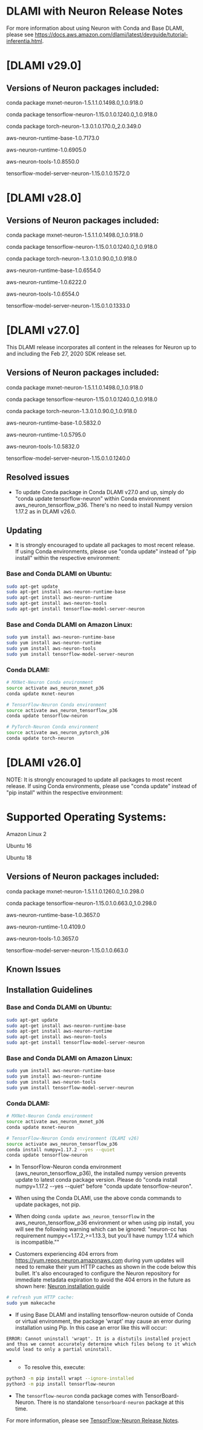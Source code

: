 # DLAMI with Neuron Release Notes

For more information about using Neuron with Conda and Base DLAMI, please see https://docs.aws.amazon.com/dlami/latest/devguide/tutorial-inferentia.html.

# [DLAMI v29.0]

## Versions of Neuron packages included:

conda package mxnet-neuron-1.5.1.1.0.1498.0_1.0.918.0

conda package tensorflow-neuron-1.15.0.1.0.1240.0_1.0.918.0

conda package torch-neuron-1.3.0.1.0.170.0_2.0.349.0

aws-neuron-runtime-base-1.0.7173.0

aws-neuron-runtime-1.0.6905.0

aws-neuron-tools-1.0.8550.0

tensorflow-model-server-neuron-1.15.0.1.0.1572.0

# [DLAMI v28.0]

## Versions of Neuron packages included:

conda package mxnet-neuron-1.5.1.1.0.1498.0_1.0.918.0

conda package tensorflow-neuron-1.15.0.1.0.1240.0_1.0.918.0

conda package torch-neuron-1.3.0.1.0.90.0_1.0.918.0

aws-neuron-runtime-base-1.0.6554.0

aws-neuron-runtime-1.0.6222.0

aws-neuron-tools-1.0.6554.0

tensorflow-model-server-neuron-1.15.0.1.0.1333.0


# [DLAMI v27.0]

This DLAMI release incorporates all content in the releases for Neuron up to and including the Feb 27, 2020 SDK release set.

## Versions of Neuron packages included:

conda package mxnet-neuron-1.5.1.1.0.1498.0_1.0.918.0

conda package tensorflow-neuron-1.15.0.1.0.1240.0_1.0.918.0

conda package torch-neuron-1.3.0.1.0.90.0_1.0.918.0

aws-neuron-runtime-base-1.0.5832.0

aws-neuron-runtime-1.0.5795.0

aws-neuron-tools-1.0.5832.0

tensorflow-model-server-neuron-1.15.0.1.0.1240.0

## Resolved issues

* To update Conda package in Conda DLAMI v27.0 and up, simply do "conda update tensorflow-neuron" within Conda environment aws_neuron_tensorflow_p36. There's no need to install Numpy version 1.17.2 as in DLAMI v26.0.

## Updating

* It is strongly encouraged to update all packages to most recent release. If using Conda environments, please use "conda update" instead of "pip install" within the respective environment:

###  Base and Conda DLAMI on Ubuntu:

```bash
sudo apt-get update
sudo apt-get install aws-neuron-runtime-base
sudo apt-get install aws-neuron-runtime
sudo apt-get install aws-neuron-tools
sudo apt-get install tensorflow-model-server-neuron
```

###  Base and Conda DLAMI on Amazon Linux:
```bash
sudo yum install aws-neuron-runtime-base
sudo yum install aws-neuron-runtime
sudo yum install aws-neuron-tools
sudo yum install tensorflow-model-server-neuron
```

### Conda DLAMI:

```bash
# MXNet-Neuron Conda environment
source activate aws_neuron_mxnet_p36
conda update mxnet-neuron
```

```bash
# TensorFlow-Neuron Conda environment
source activate aws_neuron_tensorflow_p36
conda update tensorflow-neuron
```

```bash
# PyTorch-Neuron Conda environment
source activate aws_neuron_pytorch_p36
conda update torch-neuron
```

# [DLAMI v26.0]

NOTE: It is strongly encouraged to update all packages to most recent release. If using Conda environments, please use "conda update" instead of "pip install" within the respective environment:

# Supported Operating Systems:

Amazon Linux 2

Ubuntu 16

Ubuntu 18

## Versions of Neuron packages included:

conda package mxnet-neuron-1.5.1.1.0.1260.0_1.0.298.0

conda package tensorflow-neuron-1.15.0.1.0.663.0_1.0.298.0

aws-neuron-runtime-base-1.0.3657.0

aws-neuron-runtime-1.0.4109.0

aws-neuron-tools-1.0.3657.0

tensorflow-model-server-neuron-1.15.0.1.0.663.0

## Known Issues

## Installation Guidelines

###  Base and Conda DLAMI on Ubuntu:

```bash
sudo apt-get update
sudo apt-get install aws-neuron-runtime-base
sudo apt-get install aws-neuron-runtime
sudo apt-get install aws-neuron-tools
sudo apt-get install tensorflow-model-server-neuron
```

###  Base and Conda DLAMI on Amazon Linux:
```bash
sudo yum install aws-neuron-runtime-base
sudo yum install aws-neuron-runtime
sudo yum install aws-neuron-tools
sudo yum install tensorflow-model-server-neuron
```

### Conda DLAMI:

```bash
# MXNet-Neuron Conda environment
source activate aws_neuron_mxnet_p36
conda update mxnet-neuron
```

```bash
# TensorFlow-Neuron Conda environment (DLAMI v26)
source activate aws_neuron_tensorflow_p36
conda install numpy=1.17.2 --yes --quiet
conda update tensorflow-neuron
```

* In TensorFlow-Neuron conda environment (aws_neuron_tensorflow_p36), the installed numpy version prevents update to latest conda package version. Please do "conda install numpy=1.17.2 --yes --quiet" before "conda update tensorflow-neuron".

* When using the Conda DLAMI, use the above conda commands to update packages, not pip.

* When doing ```conda update aws_neuron_tensorflow``` in the aws_neuron_tensorflow_p36 environment or when using pip install, you will see the following warning which can be ignored: "neuron-cc <version> has requirement numpy<=1.17.2,>=1.13.3, but you'll have numpy 1.17.4 which is incompatible.""

* Customers experiencing 404 errors from https://yum.repos.neuron.amazonaws.com during yum updates will need to remake their yum HTTP caches as shown in the code below this bullet.  It's also encouraged to configure the Neuron repository for immediate metadata expiration to avoid the 404 errors in the future as shown here: [Neuron installation guide](../docs/neuron-install-guide.md)

```bash
# refresh yum HTTP cache:
sudo yum makecache
```

* If using Base DLAMI and installing tensorflow-neuron outside of Conda or virtual environment, the package 'wrapt' may cause an error during installation using Pip. In this case an error like this will occur:

```
ERROR: Cannot uninstall 'wrapt'. It is a distutils installed project and thus we cannot accurately determine which files belong to it which would lead to only a partial uninstall.
```

* * To resolve this, execute:

```bash
python3 -m pip install wrapt --ignore-installed
python3 -m pip install tensorflow-neuron
```

* The `tensorflow-neuron` conda package comes with TensorBoard-Neuron.  There is no standalone `tensorboard-neuron` package at this time.

For more information, please see [TensorFlow-Neuron Release Notes](./tensorflow-neuron.md#known-issues-and-limitations).
